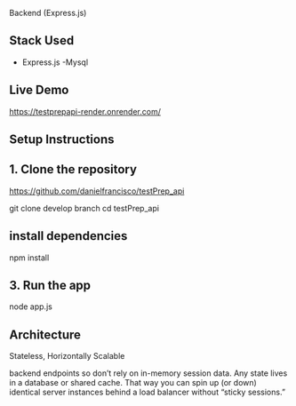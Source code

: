Backend (Express.js)

## Stack Used

- Express.js
-Mysql

## Live Demo

https://testprepapi-render.onrender.com/

## Setup Instructions

## 1. Clone the repository
https://github.com/danielfrancisco/testPrep_api

git clone develop branch
cd testPrep_api

## install dependencies

npm install

## 3. Run the app

node app.js

## Architecture

Stateless, Horizontally Scalable

backend endpoints so don’t rely on in-memory session data. Any state  lives in a database or shared cache. That way you can spin up (or down) identical server instances behind a load balancer without “sticky sessions.”